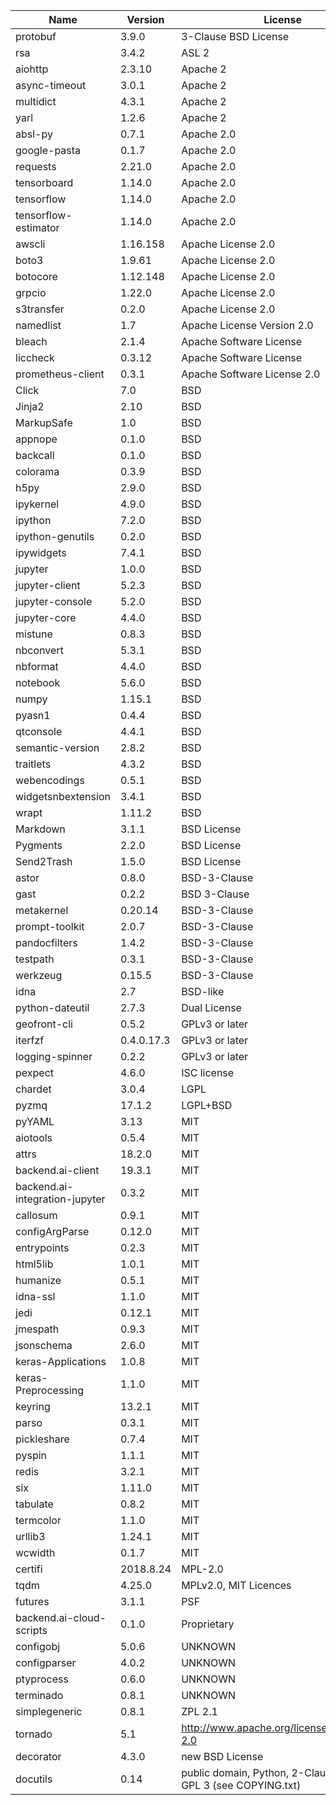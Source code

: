 | Name                           | Version    | License                                                      |
|--------------------------------|------------|--------------------------------------------------------------|
| protobuf                       | 3.9.0      | 3-Clause BSD License                                         |
| rsa                            | 3.4.2      | ASL 2                                                        |
| aiohttp                        | 2.3.10     | Apache 2                                                     |
| async-timeout                  | 3.0.1      | Apache 2                                                     |
| multidict                      | 4.3.1      | Apache 2                                                     |
| yarl                           | 1.2.6      | Apache 2                                                     |
| absl-py                        | 0.7.1      | Apache 2.0                                                   |
| google-pasta                   | 0.1.7      | Apache 2.0                                                   |
| requests                       | 2.21.0     | Apache 2.0                                                   |
| tensorboard                    | 1.14.0     | Apache 2.0                                                   |
| tensorflow                     | 1.14.0     | Apache 2.0                                                   |
| tensorflow-estimator           | 1.14.0     | Apache 2.0                                                   |
| awscli                         | 1.16.158   | Apache License 2.0                                           |
| boto3                          | 1.9.61     | Apache License 2.0                                           |
| botocore                       | 1.12.148   | Apache License 2.0                                           |
| grpcio                         | 1.22.0     | Apache License 2.0                                           |
| s3transfer                     | 0.2.0      | Apache License 2.0                                           |
| namedlist                      | 1.7        | Apache License Version 2.0                                   |
| bleach                         | 2.1.4      | Apache Software License                                      |
| liccheck                       | 0.3.12     | Apache Software License                                      |
| prometheus-client              | 0.3.1      | Apache Software License 2.0                                  |
| Click                          | 7.0        | BSD                                                          |
| Jinja2                         | 2.10       | BSD                                                          |
| MarkupSafe                     | 1.0        | BSD                                                          |
| appnope                        | 0.1.0      | BSD                                                          |
| backcall                       | 0.1.0      | BSD                                                          |
| colorama                       | 0.3.9      | BSD                                                          |
| h5py                           | 2.9.0      | BSD                                                          |
| ipykernel                      | 4.9.0      | BSD                                                          |
| ipython                        | 7.2.0      | BSD                                                          |
| ipython-genutils               | 0.2.0      | BSD                                                          |
| ipywidgets                     | 7.4.1      | BSD                                                          |
| jupyter                        | 1.0.0      | BSD                                                          |
| jupyter-client                 | 5.2.3      | BSD                                                          |
| jupyter-console                | 5.2.0      | BSD                                                          |
| jupyter-core                   | 4.4.0      | BSD                                                          |
| mistune                        | 0.8.3      | BSD                                                          |
| nbconvert                      | 5.3.1      | BSD                                                          |
| nbformat                       | 4.4.0      | BSD                                                          |
| notebook                       | 5.6.0      | BSD                                                          |
| numpy                          | 1.15.1     | BSD                                                          |
| pyasn1                         | 0.4.4      | BSD                                                          |
| qtconsole                      | 4.4.1      | BSD                                                          |
| semantic-version               | 2.8.2      | BSD                                                          |
| traitlets                      | 4.3.2      | BSD                                                          |
| webencodings                   | 0.5.1      | BSD                                                          |
| widgetsnbextension             | 3.4.1      | BSD                                                          |
| wrapt                          | 1.11.2     | BSD                                                          |
| Markdown                       | 3.1.1      | BSD License                                                  |
| Pygments                       | 2.2.0      | BSD License                                                  |
| Send2Trash                     | 1.5.0      | BSD License                                                  |
| astor                          | 0.8.0      | BSD-3-Clause                                                 |
| gast                           | 0.2.2      | BSD 3-Clause                                                 |
| metakernel                     | 0.20.14    | BSD-3-Clause                                                 |
| prompt-toolkit                 | 2.0.7      | BSD-3-Clause                                                 |
| pandocfilters                  | 1.4.2      | BSD-3-Clause                                                 |
| testpath                       | 0.3.1      | BSD-3-Clause                                                 |
| werkzeug                       | 0.15.5     | BSD-3-Clause                                                 |
| idna                           | 2.7        | BSD-like                                                     |
| python-dateutil                | 2.7.3      | Dual License                                                 |
| geofront-cli                   | 0.5.2      | GPLv3 or later                                               |
| iterfzf                        | 0.4.0.17.3 | GPLv3 or later                                               |
| logging-spinner                | 0.2.2      | GPLv3 or later                                               |
| pexpect                        | 4.6.0      | ISC license                                                  |
| chardet                        | 3.0.4      | LGPL                                                         |
| pyzmq                          | 17.1.2     | LGPL+BSD                                                     |
| pyYAML                         | 3.13       | MIT                                                          |
| aiotools                       | 0.5.4      | MIT                                                          |
| attrs                          | 18.2.0     | MIT                                                          |
| backend.ai-client              | 19.3.1     | MIT                                                          |
| backend.ai-integration-jupyter | 0.3.2      | MIT                                                          |
| callosum                       | 0.9.1      | MIT                                                          |
| configArgParse                 | 0.12.0     | MIT                                                          |
| entrypoints                    | 0.2.3      | MIT                                                          |
| html5lib                       | 1.0.1      | MIT                                                          |
| humanize                       | 0.5.1      | MIT                                                          |
| idna-ssl                       | 1.1.0      | MIT                                                          |
| jedi                           | 0.12.1     | MIT                                                          |
| jmespath                       | 0.9.3      | MIT                                                          |
| jsonschema                     | 2.6.0      | MIT                                                          |
| keras-Applications             | 1.0.8      | MIT                                                          |
| keras-Preprocessing            | 1.1.0      | MIT                                                          |
| keyring                        | 13.2.1     | MIT                                                          |
| parso                          | 0.3.1      | MIT                                                          |
| pickleshare                    | 0.7.4      | MIT                                                          |
| pyspin                         | 1.1.1      | MIT                                                          |
| redis                          | 3.2.1      | MIT                                                          |
| six                            | 1.11.0     | MIT                                                          |
| tabulate                       | 0.8.2      | MIT                                                          |
| termcolor                      | 1.1.0      | MIT                                                          |
| urllib3                        | 1.24.1     | MIT                                                          |
| wcwidth                        | 0.1.7      | MIT                                                          |
| certifi                        | 2018.8.24  | MPL-2.0                                                      |
| tqdm                           | 4.25.0     | MPLv2.0, MIT Licences                                        |
| futures                        | 3.1.1      | PSF                                                          |
| backend.ai-cloud-scripts       | 0.1.0      | Proprietary                                                  |
| configobj                      | 5.0.6      | UNKNOWN                                                      |
| configparser                   | 4.0.2      | UNKNOWN                                                      |
| ptyprocess                     | 0.6.0      | UNKNOWN                                                      |
| terminado                      | 0.8.1      | UNKNOWN                                                      |
| simplegeneric                  | 0.8.1      | ZPL 2.1                                                      |
| tornado                        | 5.1        | http://www.apache.org/licenses/LICENSE-2.0                   |
| decorator                      | 4.3.0      | new BSD License                                              |
| docutils                       | 0.14       | public domain, Python, 2-Clause BSD, GPL 3 (see COPYING.txt) |

